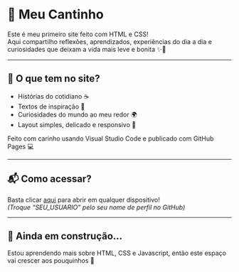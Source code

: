# 🌸 Meu Cantinho

Este é meu primeiro site feito com HTML e CSS!  
Aqui compartilho reflexões, aprendizados, experiências do dia a dia e curiosidades que deixam a vida mais leve e bonita ✨💖

---

## 📄 O que tem no site?

- Histórias do cotidiano ☕
- Textos de inspiração 💭
- Curiosidades do mundo ao meu redor 🌍
- Layout simples, delicado e responsivo 🎀

Feito com carinho usando Visual Studio Code e publicado com GitHub Pages 💻

---

## 📬 Como acessar?

Basta clicar [aqui](https://liikferr.github.io/meu-site) para abrir em qualquer dispositivo!  
*(Troque “SEU_USUARIO” pelo seu nome de perfil no GitHub)*

---

## 🐣 Ainda em construção...

Estou aprendendo mais sobre HTML, CSS e Javascript, então este espaço vai crescer aos pouquinhos 🌱

